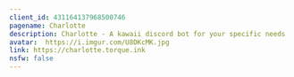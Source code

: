 ```yaml
---
client_id: 431164137968500746
pagename: Charlotte
description: Charlotte - A kawaii discord bot for your specific needs
avatar:  https://i.imgur.com/U8DKcMK.jpg
link: https://charlotte.torque.ink
nsfw: false
---
```

